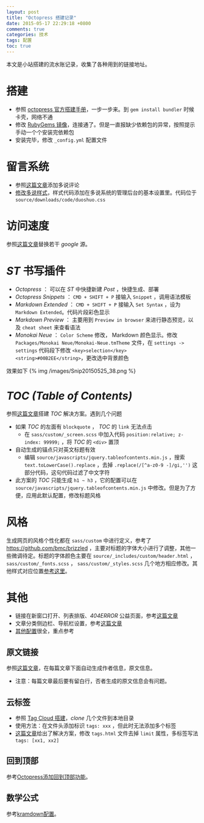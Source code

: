 ```yaml
---
layout: post
title: "Octopress 搭建记录"
date: 2015-05-17 22:29:18 +0800
comments: true
categories: 技术
tags: 配置
toc: true
---
```


本文是小站搭建的流水账记录，收集了各种用到的链接地址。

# 搭建
*	参照 [octopress 官方搭建手册][]，一步一步来。到 `gem install bundler` 时候卡壳，网络不通
*	修改 [RubyGems 镜像][]，连接通了。但是一直报缺少依赖包的异常，按照提示手动一个个安装完依赖包
*	安装完毕，修改 `_config.yml` 配置文件

# 留言系统
*	参照[这篇文章][多说评论]添加多说评论
*	[修改多说样式][多说评论样式]，样式代码添加在多说系统的管理后台的基本设置里。代码位于 `source/downloads/code/duoshuo.css`

# 访问速度
参照[这篇文章][访问速度]替换若干 *google* 源。

<!--more-->

# *ST* 书写插件
*	*Octopress* ： 可以在 *ST* 中快捷新建 *Post* ，快捷生成、部署
*	*Octopress Snippets* ： `CMD + SHIFT + P` 接输入 `Snippet` ，调用语法模板
*	*Markdown Extended* ： `CMD + SHIFT + P` 接输入 `Set Syntax` ，设为 `Markdown Extended`。代码片段彩色显示
*	*Markdown Preview* ： 主要用到 `Preview in browser` 来进行静态预览，以及 `cheat sheet` 来查看语法
*	*Monokai Neue* ： `Color Scheme` 修改， Markdown 颜色显示。修改 `Packages/Monokai Neue/Monokai-Neue.tmTheme` 文件，在 `settings -> settings` 代码段下修改 `<key>selection</key> <string>#00B2EE</string>`，更改选中背景颜色

效果如下
{% img /images/Snip20150525_38.png %}

# *TOC (Table of Contents)*
参照[这篇文章][TOC]搭建 *TOC* 解决方案。遇到几个问题

*	如果 *TOC* 的左面有 `blockquote` ， *TOC* 的 `link` 无法点击
	*	在 `sass/custom/_screen.scss` 中加入代码 `position:relative; z-index: 99999;` ，将 *TOC* 的 `<div>` 置顶
*	自动生成的锚点只对英文标题有效
	*	编辑 `source/javascripts/jquery.tableofcontents.min.js`	，搜索 `text.toLowerCase().replace` ，去掉 `.replace(/[^a-z0-9 -]/gi,'')` 这部分代码，这句代码过滤了中文字符
*	此方案的 *TOC* 只能生成 `h1 ~ h3` ，它的配置可以在 `source/javascripts/jquery.tableofcontents.min.js` 中修改。但是为了方便，应用此默认配置，修改标题风格

# 风格
生成网页的风格个性化都在 `sass/custom` 中进行定义，参考了 https://github.com/bmc/brizzled ，主要对标题的字体大小进行了调整，其他一些微调待定。标题的字体颜色主要在 `source/_includes/custom/header.html` ， `sass/custom/_fonts.scss` ， `sass/custom/_styles.scss` 几个地方相应修改。其他样式对应位置[参考这里][样式修改]。

# 其他
*	链接在新窗口打开、列表排版、*404ERROR* 公益页面，参考[这篇文章][连接在新窗口打开、列表的排版、404ERROR页面]
*	文章分类侧边栏、导航栏设置，参考[这篇文章][分类]
*	[其他配置][]很全，重点参考

## 原文链接
参照[这篇文章][添加原文链接]，在每篇文章下面自动生成作者信息，原文信息。

*	注意：每篇文章最后要有留白行，否者生成的原文信息会有问题。

## 云标签
*	参照 [Tag Cloud 搭建][]，*clone* 几个文件到本地目录
*	使用方法：在文件头添加标识 `tags: xxx` ，但此时无法添加多个标签
*	[这篇文章][Tag Cloud2]给出了解决方案，修改 `tags.html` 文件去掉 `limit` 属性，多标签写法 `tags: [xx1, xx2]` 

## 回到顶部
参考[Octopress添加回到顶部功能][]。

## 数学公式
参考[kramdown配置][]。


[octopress 官方搭建手册]:	http://octopress.org/docs/setup/
[RubyGems 镜像]:	http://ruby.taobao.org/
[Tag Cloud 搭建]: http://codemacro.com/2012/07/18/add-tag-to-octopress/
[Tag Cloud2]: http://my.oschina.net/pangyi/blog/379606
[添加原文链接]: http://my.oschina.net/pangyi/blog/379620
[多说评论]:  http://droidyue.com/blog/2014/07/29/integrate-duoshuo-in-octopress/
[多说评论样式]:	http://shenchaofei.cn/duoshuo-comment-box-css-custom/328.html
[访问速度]:	http://droidyue.com/blog/2014/06/22/fix-octopress-slow-loading-speed-issue-in-china-mainland/
[连接在新窗口打开、列表的排版、404ERROR页面]: http://blog.csdn.net/biaobiaoqi/article/details/9289563
[分类]:	http://www.jianshu.com/p/0ac2ac1a8e45
[TOC]:	http://brizzled.clapper.org/blog/2012/02/04/generating-a-table-of-contents-in-octopress/
[样式修改]:	http://www.360doc.com/content/12/0215/22/1016783_186940749.shtml
[Octopress添加回到顶部功能]:	http://www.tuicool.com/articles/qu6ZfiV
[kramdown配置]:	http://www.tuicool.com/articles/miaUR3
[其他配置]:	http://shengmingzhiqing.com/blog/octopress-lean-modification-4.html/#fontawesome

